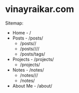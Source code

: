 # vinayraikar.com

Sitemap:

* Home - /
* Posts - /posts/
  * /posts/<n>/
  * /posts/<yyyy>/<mm>/<post-slug>/
  * /posts/tags/
* Projects - /projects/
  * /projects/<project-slug>
* Notes - /notes/
  * /notes/<note-dir>/<note-slug>/
  * /notes/
* About Me - /about/
